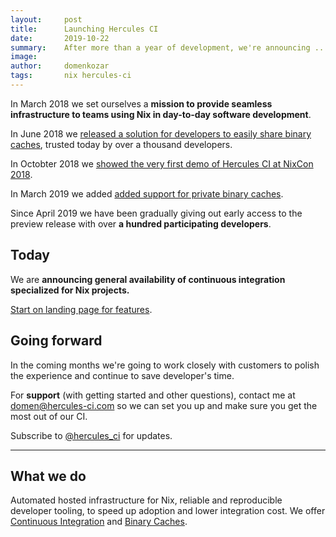 ```yaml
---
layout:     post
title:      Launching Hercules CI
date:       2019-10-22
summary:    After more than a year of development, we're announcing ...
image:      
author:     domenkozar
tags:       nix hercules-ci
---
```


In March 2018 we set ourselves a **mission to provide seamless infrastructure to teams using Nix
in day-to-day software development**.

In June 2018 we [released a solution for developers to easily share binary caches](https://cachix.org/),
trusted today by over a thousand developers.

In Octobter 2018 we [showed the very first demo of Hercules CI at NixCon 2018](https://www.youtube.com/watch?v=py26iM26Qg4&list=PLgknCdxP89ReJKWX3sthcsbBYsoihzSQX&index=12&t=137s).

In March 2019 we added [added support for private binary caches](https://blog.hercules-ci.com/cachix/nix/2019/03/07/announcing-private-cachix/).

Since April 2019 we have been gradually giving out early access to the preview release with over **a hundred participating developers**.

## Today


We are **announcing general availability of continuous integration specialized for Nix projects.**

[Start on landing page for features](https://hercules-ci.com).

## Going forward

In the coming months we're going to work closely with customers to polish the experience and continue to save developer's time.

For **support** (with getting started and other questions),
contact me at [domen@hercules-ci.com](mailto:domen@hercules-ci.com) so we can set you up
and make sure you get the most out of our CI.

Subscribe to [@hercules_ci](https://twitter.com/hercules_ci) for updates.

---

## What we do

Automated hosted infrastructure for Nix, reliable and reproducible developer tooling,
to speed up adoption and lower integration cost. We offer
[Continuous Integration](https://hercules-ci.com) and [Binary Caches](https://cachix.org).
